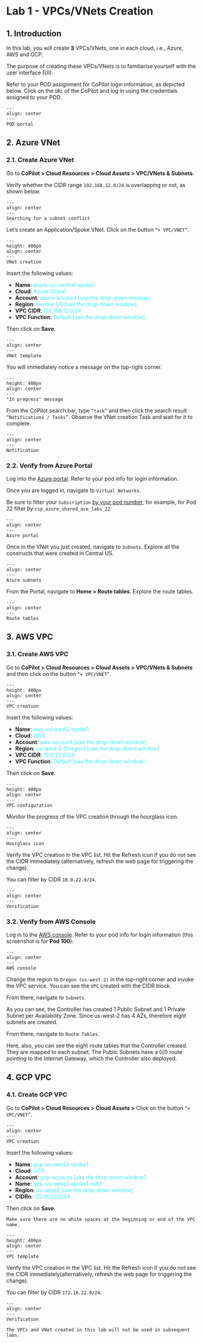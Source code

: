 # Lab 1 - VPCs/VNets Creation

## 1. Introduction

In this lab, you will create **3** VPCs/VNets, one in each cloud, i.e., Azure, AWS and GCP. 

The purpose of creating these VPCs/VNets is to familiarise yourself with the user interface (UI).

Refer to your POD assignment for CoPilot login information, as depicted below. Click on the `URL` of the CoPilot and log in using the credentials assigned to your POD.

```{figure} images/lab1-portal.png
---
align: center
---
POD portal
```

## 2. Azure VNet
### 2.1. Create Azure VNet

Go to **CoPilot > Cloud Resources > Cloud Assets > VPC/VNets & Subnets**.

Verify whether the CIDR range `192.168.12.0/24` is overlapping or not, as shown below.

```{figure} images/lab1-vnet1.png
---
align: center
---
Searching for a subnet conflict
```

Let’s create an Application/Spoke VNet. Click on the button `“+ VPC/VNET”`.

```{figure} images/lab1-vnet2.png
---
height: 400px
align: center
---
VNet creation
```

Insert the following values:

 - **Name**: <span style='color:#33ECFF'>azure-us-central-spoke1</span>
 - **Cloud**: <span style='color:#33ECFF'>Azure Global</span>
 - **Account**: <span style='color:#33ECFF'>azure-account [use the drop-down window]</span>
 - **Region**: <span style='color:#33ECFF'>Central US [use the drop-down window]</span>
 - **VPC CIDR**: <span style='color:#33ECFF'>192.168.12.0/24</span>
 - **VPC Function**: <span style='color:#33ECFF'>Default [use the drop-down window]</span>

Then click on **Save**.

```{figure} images/lab1-vnet3.png
---
align: center
---
VNet template
```

You will immediately notice a message on the top-right corner.

```{figure} images/lab1-vnet4.png
---
height: 400px
align: center
---
"In progress" message
```

From the CoPilot search bar, type `“task”` and then click the search result `“Notifications / Tasks”`. Observe the VNet creation Task and wait for it to complete.

```{figure} images/lab1-vnet5.png
---
align: center
---
Notification
```

### 2.2. Verify from Azure Portal

Log into the <a href="https://portal.azure.com/#home" target="_blank">Azure portal</a>. Refer to your pod info for login information.

Once you are logged in, navigate to `Virtual Networks`.

Be sure to filter your `Subscription` <ins>by your pod number</ins>, for example, for Pod 22 filter by `csp_azure_shared_ace_labs_22`.

```{figure} images/lab1-vnet6.png
---
align: center
---
Azure portal
```

Once in the VNet you just created, navigate to `Subnets`. Explore all the constructs that were created in Central US.

```{figure} images/lab1-vnet7.png
---
align: center
---
Azure subnets
```

From the Portal, navigate to **Home > Route tables**. Explore the route tables.

```{figure} images/lab1-vnet8.png
---
align: center
---
Route tables
```

## 3. AWS VPC

### 3.1. Create AWS VPC

Go to **CoPilot > Cloud Resources > Cloud Assets > VPC/VNets & Subnets** and then click on the button `“+ VPC/VNET”`.

```{figure} images/lab1-vpc1.png
---
height: 400px
align: center
---
VPC creation
```

Insert the following values:

 - **Name**: <span style='color:#33ECFF'>aws-us-west2-spoke1</span>
 - **Cloud**: <span style='color:#33ECFF'>AWS</span>
 - **Account**: <span style='color:#33ECFF'>aws-account [use the drop-down window]</span>
 - **Region**: <span style='color:#33ECFF'>us-west-2 (Oregon) [use the drop-down window]</span>
 - **VPC CIDR**: <span style='color:#33ECFF'>10.0.22.0/24</span>
 - **VPC Function**: <span style='color:#33ECFF'>Default [use the drop-down window]</span>

Then click on **Save**.

```{figure} images/lab1-vpc2.png
---
height: 400px
align: center
---
VPC configuration
```

Monitor the progress of the VPC creation through the hourglass icon.

```{figure} images/lab1-vpc3.png
---
align: center
---
Hourglass icon
```

Verify the VPC creation in the VPC list. Hit the Refresh icon if you do not see the CIDR immediately (alternatively, refresh the web page for triggering the change).

You can filter by CIDR `10.0.22.0/24`.

```{figure} images/lab1-vpc4.png
---
align: center
---
Verification
```

### 3.2. Verify from AWS Console

Log in to the <a href="https://aws.amazon.com/console/" target="_blank">AWS console</a>. Refer to your pod info for login information (this screenshot is for **Pod 100**):

```{figure} images/lab1-vpc5.png
---
align: center
---
AWS console
```

Change the region to `Oregon (us-west-2)` in the top-right corner and invoke the VPC service. You can see the `VPC` created with the CIDR block.

From there, navigate to `Subnets`.

As you can see, the Controller has created 1 Public Subnet and 1 Private Subnet per Availability Zone. Since us-west-2 has 4 AZs, therefore eight subnets are created.

From there, navigate to `Route Tables`.

Here, also, you can see the eight route tables that the Controller created. They are mapped to each subnet. The Public Subnets have a 0/0 route pointing to the Internet Gateway, which the Controller also deployed.

## 4. GCP VPC

### 4.1. Create GCP VPC

Go to **CoPilot > Cloud Resources > Cloud Assets >** Click on the button `“+ VPC/VNET”`.

```{figure} images/lab1-gcp1.png
---
align: center
---
VPC creation
```

Insert the following values:

 - **Name**: <span style='color:#33ECFF'>gcp-us-west2-spoke1</span>
 - **Cloud**: <span style='color:#33ECFF'>GCP</span>
 - **Account**: <span style='color:#33ECFF'>gcp-account [use the drop-down window]</span>
 - **Name**: <span style='color:#33ECFF'>gcp-us-west2-spoke1-sub1</span>
 - **Region**: <span style='color:#33ECFF'>us-west2 [use the drop-down window]</span>
 - **CIDRn**: <span style='color:#33ECFF'>172.16.22.0/24</span>

Then click on **Save**.

```{note}
Make sure there are no white spaces at the beginning or end of the VPC name.
```

```{figure} images/lab1-gcp2.png
---
height: 400px
align: center
---
VPC template
```

Verify the VPC creation in the VPC list. Hit the Refresh icon if you do not see the CIDR immediately(alternatively, refresh the web page for triggering the change).

You can filter by CIDR `172.16.22.0/24`.

```{figure} images/lab1-gcp3.png
---
align: center
---
Verification
```

```{note}
The VPCs and VNet created in this lab will not be used in subsequent labs.
```